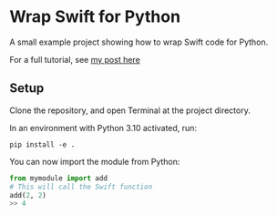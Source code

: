 # Wrap Swift for Python

A small example project showing how to wrap Swift code for Python.

For a full tutorial, see [my post here](https://www.eliaslundgaard.com/posts/wrapping-swift-for-python/)

## Setup

Clone the repository, and open Terminal at the project directory.

In an environment with Python 3.10 activated, run:

```shell
pip install -e .
```

You can now import the module from Python:

```python
from mymodule import add
# This will call the Swift function
add(2, 2)
>> 4
```